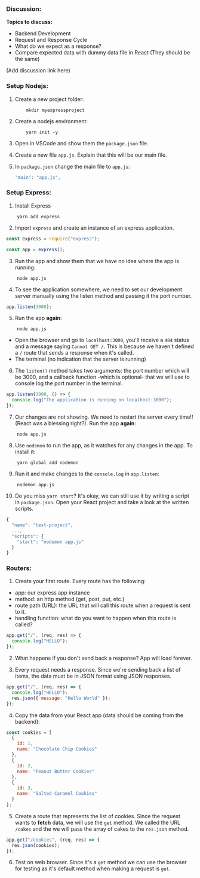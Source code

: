 ### Discussion:


**Topics to discuss:**
- Backend Development
- Request and Response Cycle
- What do we expect as a response?
- Compare expected data with dummy data file in React (They should be the same)

(Add discussion link here)

### Setup Nodejs:

1. Create a new project folder:

   ```shell
       mkdir myexpressproject
   ```

2. Create a nodejs environment:

   ```shell
       yarn init -y
   ```

3. Open in VSCode and show them the `package.json` file.

4. Create a new file `app.js`. Explain that this will be our main file.

5. In `package.json` change the main file to `app.js`:

   ```javascript
   "main": "app.js",
   ```

### Setup Express:

1. Install Express

```shell
    yarn add express
```

2. Import `express` and create an instance of an express application.

```javascript
const express = require("express");

const app = express();
```

3. Run the app and show them that we have no idea where the app is running:

```shell
    node app.js
```

4. To see the application somewhere, we need to set our development server manually using the listen method and passing it the port number.

```javascript
app.listen(3000);
```

5. Run the app **again**:

```shell
    node app.js
```

- Open the browser and go to `localhost:3000`, you'll receive a `404` status and a message saying `Cannot GET /`. This is because we haven't defined a `/` route that sends a response when it's called.
- The terminal (no indication that the server is running)

6. The `listen()` method takes two arguments: the port number which will be 3000, and a callback function -which is optional- that we will use to console log the port number in the terminal.

```javascript
app.listen(3000, () => {
  console.log("The application is running on localhost:3000");
});
```

7. Our changes are not showing. We need to restart the server every time!! (React was a blessing right?). Run the app **again**:

```shell
    node app.js
```

8. Use `nodemon` to run the app, as it watches for any changes in the app. To install it:

```shell
    yarn global add nodemon
```

9. Run it and make changes to the `console.log` in `app.listen`:

```shell
    nodemon app.js
```

10. Do you miss `yarn start`? It's okay, we can still use it by writing a script in `package.json`. Open your React project and take a look at the written scripts.

```javascript
{
  "name": "test-project",
  ...,
  "scripts": {
    "start": "nodemon app.js"
  }
}
```

### Routers:

1. Create your first route. Every route has the following:

- app: our express app instance
- method: an http method (get, post, put, etc.)
- route path (URL): the URL that will call this route when a request is sent to it.
- handling function: what do you want to happen when this route is called?

```javascript
app.get("/", (req, res) => {
  console.log("HELLO");
});
```

2. What happens if you don't send back a response? App will load forever.

3. Every request needs a response. Since we're sending back a list of items, the data must be in JSON format using JSON responses.

```javascript
app.get("/", (req, res) => {
  console.log("HELLO");
  res.json({ message: "Hello World" });
});
```

4. Copy the data from your React app (data should be coming from the backend):

```javascript
const cookies = [
  {
    id: 1,
    name: "Chocolate Chip Cookies"
  },
  {
    id: 2,
    name: "Peanut Butter Cookies"
  },
  {
    id: 3,
    name: "Salted Caramel Cookies"
  }
];
```


5. Create a route that represents the list of cookies. Since the request wants to **fetch** data, we will use the `get` method. We called the URL `/cakes` and the we will pass the array of cakes to the `res.json` method.

```javascript
app.get("/cookies", (req, res) => {
  res.json(cookies);
});
```

6. Test on web browser. Since it's a `get` method we can use the browser for testing as it's default method when making a request is `get`. 
